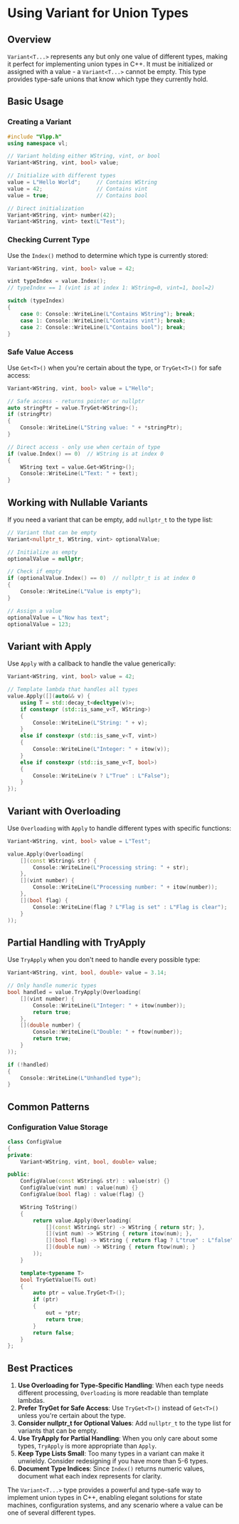 # Using Variant for Union Types

## Overview

`Variant<T...>` represents any but only one value of different types, making it perfect for implementing union types in C++. It must be initialized or assigned with a value - a `Variant<T...>` cannot be empty. This type provides type-safe unions that know which type they currently hold.

## Basic Usage

### Creating a Variant

```cpp
#include "Vlpp.h"
using namespace vl;

// Variant holding either WString, vint, or bool
Variant<WString, vint, bool> value;

// Initialize with different types
value = L"Hello World";     // Contains WString
value = 42;                 // Contains vint  
value = true;               // Contains bool

// Direct initialization
Variant<WString, vint> number(42);
Variant<WString, vint> text(L"Test");
```

### Checking Current Type

Use the `Index()` method to determine which type is currently stored:

```cpp
Variant<WString, vint, bool> value = 42;

vint typeIndex = value.Index();
// typeIndex == 1 (vint is at index 1: WString=0, vint=1, bool=2)

switch (typeIndex)
{
    case 0: Console::WriteLine(L"Contains WString"); break;
    case 1: Console::WriteLine(L"Contains vint"); break;
    case 2: Console::WriteLine(L"Contains bool"); break;
}
```

### Safe Value Access

Use `Get<T>()` when you're certain about the type, or `TryGet<T>()` for safe access:

```cpp
Variant<WString, vint, bool> value = L"Hello";

// Safe access - returns pointer or nullptr
auto stringPtr = value.TryGet<WString>();
if (stringPtr)
{
    Console::WriteLine(L"String value: " + *stringPtr);
}

// Direct access - only use when certain of type
if (value.Index() == 0)  // WString is at index 0
{
    WString text = value.Get<WString>();
    Console::WriteLine(L"Text: " + text);
}
```

## Working with Nullable Variants

If you need a variant that can be empty, add `nullptr_t` to the type list:

```cpp
// Variant that can be empty
Variant<nullptr_t, WString, vint> optionalValue;

// Initialize as empty
optionalValue = nullptr;

// Check if empty
if (optionalValue.Index() == 0)  // nullptr_t is at index 0
{
    Console::WriteLine(L"Value is empty");
}

// Assign a value
optionalValue = L"Now has text";
optionalValue = 123;
```

## Variant with Apply

Use `Apply` with a callback to handle the value generically:

```cpp
Variant<WString, vint, bool> value = 42;

// Template lambda that handles all types
value.Apply([](auto&& v) {
    using T = std::decay_t<decltype(v)>;
    if constexpr (std::is_same_v<T, WString>)
    {
        Console::WriteLine(L"String: " + v);
    }
    else if constexpr (std::is_same_v<T, vint>)
    {
        Console::WriteLine(L"Integer: " + itow(v));
    }
    else if constexpr (std::is_same_v<T, bool>)
    {
        Console::WriteLine(v ? L"True" : L"False");
    }
});
```

## Variant with Overloading

Use `Overloading` with `Apply` to handle different types with specific functions:

```cpp
Variant<WString, vint, bool> value = L"Test";

value.Apply(Overloading(
    [](const WString& str) { 
        Console::WriteLine(L"Processing string: " + str);
    },
    [](vint number) { 
        Console::WriteLine(L"Processing number: " + itow(number));
    },
    [](bool flag) { 
        Console::WriteLine(flag ? L"Flag is set" : L"Flag is clear");
    }
));
```

## Partial Handling with TryApply

Use `TryApply` when you don't need to handle every possible type:

```cpp
Variant<WString, vint, bool, double> value = 3.14;

// Only handle numeric types
bool handled = value.TryApply(Overloading(
    [](vint number) { 
        Console::WriteLine(L"Integer: " + itow(number));
        return true;
    },
    [](double number) { 
        Console::WriteLine(L"Double: " + ftow(number));
        return true;
    }
));

if (!handled)
{
    Console::WriteLine(L"Unhandled type");
}
```

## Common Patterns

### Configuration Value Storage

```cpp
class ConfigValue
{
private:
    Variant<WString, vint, bool, double> value;

public:
    ConfigValue(const WString& str) : value(str) {}
    ConfigValue(vint num) : value(num) {}
    ConfigValue(bool flag) : value(flag) {}

    WString ToString()
    {
        return value.Apply(Overloading(
            [](const WString& str) -> WString { return str; },
            [](vint num) -> WString { return itow(num); },
            [](bool flag) -> WString { return flag ? L"true" : L"false"; },
            [](double num) -> WString { return ftow(num); }
        ));
    }

    template<typename T>
    bool TryGetValue(T& out)
    {
        auto ptr = value.TryGet<T>();
        if (ptr)
        {
            out = *ptr;
            return true;
        }
        return false;
    }
};
```

## Best Practices

1. **Use Overloading for Type-Specific Handling**: When each type needs different processing, `Overloading` is more readable than template lambdas.
2. **Prefer TryGet for Safe Access**: Use `TryGet<T>()` instead of `Get<T>()` unless you're certain about the type.
3. **Consider nullptr_t for Optional Values**: Add `nullptr_t` to the type list for variants that can be empty.
4. **Use TryApply for Partial Handling**: When you only care about some types, `TryApply` is more appropriate than `Apply`.
5. **Keep Type Lists Small**: Too many types in a variant can make it unwieldy. Consider redesigning if you have more than 5-6 types.
6. **Document Type Indices**: Since `Index()` returns numeric values, document what each index represents for clarity.

The `Variant<T...>` type provides a powerful and type-safe way to implement union types in C++, enabling elegant solutions for state machines, configuration systems, and any scenario where a value can be one of several different types.